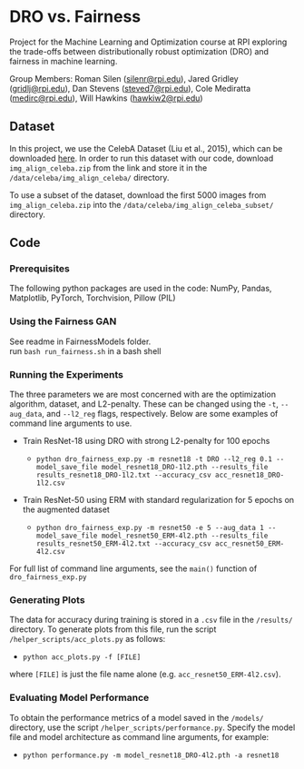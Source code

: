 # DRO vs. Fairness
Project for the Machine Learning and Optimization course at RPI exploring the trade-offs between distributionally robust optimization (DRO) and fairness in machine learning.

Group Members: Roman Silen (silenr@rpi.edu), Jared Gridley (gridlj@rpi.edu), Dan Stevens (steved7@rpi.edu), Cole Mediratta (medirc@rpi.edu), Will Hawkins (hawkiw2@rpi.edu)


## Dataset
In this project, we use the CelebA Dataset (Liu et al., 2015), which can be downloaded [here](https://docs.google.com/u/0/uc?id=0B7EVK8r0v71pZjFTYXZWM3FlRnM).  In order to run this dataset with our code, download `img_align_celeba.zip` from the link and store it in the `/data/celeba/img_align_celeba/` directory.

To use a subset of the dataset, download the first 5000 images from `img_align_celeba.zip` into the `/data/celeba/img_align_celeba_subset/` directory.

## Code

### Prerequisites
The following python packages are used in the code: NumPy, Pandas, Matplotlib, PyTorch, Torchvision, Pillow (PIL)

### Using the Fairness GAN
See readme in FairnessModels folder.  
run `bash run_fairness.sh` in a bash shell

### Running the Experiments

The three parameters we are most concerned with are the optimization algorithm, dataset, and L2-penalty.  These can be changed using the `-t`, `--aug_data`, and `--l2_reg` flags, respectively.  Below are some examples of command line arguments to use.

- Train ResNet-18 using DRO with strong L2-penalty for 100 epochs
  - `python dro_fairness_exp.py -m resnet18 -t DRO --l2_reg 0.1 --model_save_file model_resnet18_DRO-1l2.pth --results_file results_resnet18_DRO-1l2.txt --accuracy_csv acc_resnet18_DRO-1l2.csv`

- Train ResNet-50 using ERM with standard regularization for 5 epochs on the augmented dataset
  - `python dro_fairness_exp.py -m resnet50 -e 5 --aug_data 1 --model_save_file model_resnet50_ERM-4l2.pth --results_file results_resnet50_ERM-4l2.txt --accuracy_csv acc_resnet50_ERM-4l2.csv`

For full list of command line arguments, see the `main()` function of `dro_fairness_exp.py` 

### Generating Plots

The data for accuracy during training is stored in a `.csv` file in the `/results/` directory.  To generate plots from this file, run the script `/helper_scripts/acc_plots.py` as follows:

- `python acc_plots.py -f [FILE]`

where `[FILE]` is just the file name alone (e.g. `acc_resnet50_ERM-4l2.csv`).

### Evaluating Model Performance

To obtain the performance metrics of a model saved in the `/models/` directory, use the script `/helper_scripts/performance.py`.  Specify the model file and model architecture as command line arguments, for example:
- `python performance.py -m model_resnet18_DRO-4l2.pth -a resnet18`
